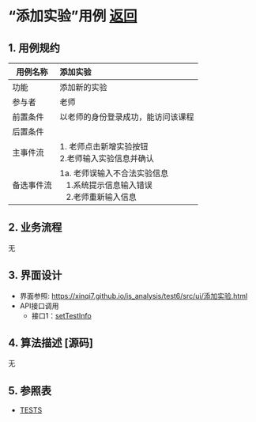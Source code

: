 # “添加实验”用例 [返回](../README.md)

## 1. 用例规约

|用例名称|添加实验|
|-------|:-------------|
|功能|添加新的实验|
|参与者|老师|
|前置条件| 以老师的身份登录成功，能访问该课程|
|后置条件||
|主事件流| 1. 老师点击新增实验按钮<br/>2.老师输入实验信息并确认|
|备选事件流|1a. 老师误输入不合法实验信息 <br/>&nbsp;&nbsp; 1.系统提示信息输入错误<br/> &nbsp;&nbsp; 2.老师重新输入信息|

## 2. 业务流程
无 


## 3. 界面设计
- 界面参照: https://xinqi7.github.io/is_analysis/test6/src/ui/添加实验.html
- API接口调用
    - 接口1：[setTestInfo](../接口/setTestInfo.md)

## 4. 算法描述 [源码]
无
    
## 5. 参照表

- [TESTS](../数据库设计.md/#TESTS)